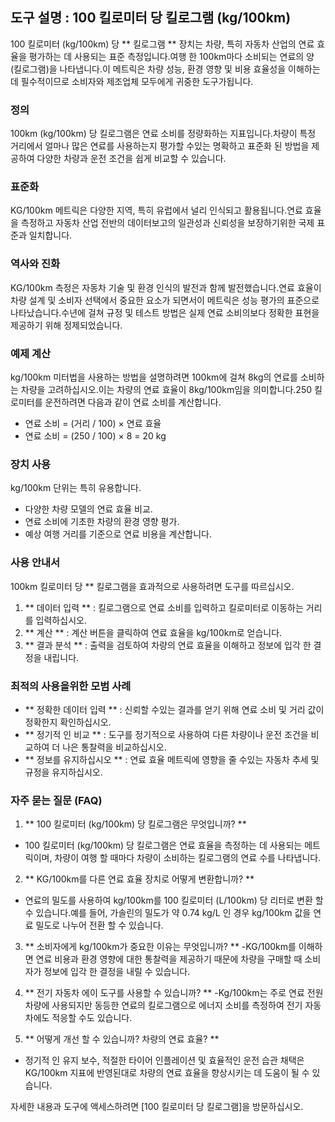 ## 도구 설명 : 100 킬로미터 당 킬로그램 (kg/100km)

100 킬로미터 (kg/100km) 당 ** 킬로그램 ** 장치는 차량, 특히 자동차 산업의 연료 효율을 평가하는 데 사용되는 표준 측정입니다.여행 한 100km마다 소비되는 연료의 양 (킬로그램)을 나타냅니다.이 메트릭은 차량 성능, 환경 영향 및 비용 효율성을 이해하는 데 필수적이므로 소비자와 제조업체 모두에게 귀중한 도구가됩니다.

### 정의

100km (kg/100km) 당 킬로그램은 연료 소비를 정량화하는 지표입니다.차량이 특정 거리에서 얼마나 많은 연료를 사용하는지 평가할 수있는 명확하고 표준화 된 방법을 제공하여 다양한 차량과 운전 조건을 쉽게 비교할 수 있습니다.

### 표준화

KG/100km 메트릭은 다양한 지역, 특히 유럽에서 널리 인식되고 활용됩니다.연료 효율을 측정하고 자동차 산업 전반의 데이터보고의 일관성과 신뢰성을 보장하기위한 국제 표준과 일치합니다.

### 역사와 진화

KG/100km 측정은 자동차 기술 및 환경 인식의 발전과 함께 발전했습니다.연료 효율이 차량 설계 및 소비자 선택에서 중요한 요소가 되면서이 메트릭은 성능 평가의 표준으로 나타났습니다.수년에 걸쳐 규정 및 테스트 방법은 실제 연료 소비의보다 정확한 표현을 제공하기 위해 정제되었습니다.

### 예제 계산

kg/100km 미터법을 사용하는 방법을 설명하려면 100km에 걸쳐 8kg의 연료를 소비하는 차량을 고려하십시오.이는 차량의 연료 효율이 8kg/100km임을 의미합니다.250 킬로미터를 운전하려면 다음과 같이 연료 소비를 계산합니다.

- 연료 소비 = (거리 / 100) × 연료 효율
- 연료 소비 = (250 / 100) × 8 = 20 kg

### 장치 사용

kg/100km 단위는 특히 유용합니다.

- 다양한 차량 모델의 ​​연료 효율 비교.
- 연료 소비에 기초한 차량의 환경 영향 평가.
- 예상 여행 거리를 기준으로 연료 비용을 계산합니다.

### 사용 안내서

100km 킬로미터 당 ** 킬로그램을 효과적으로 사용하려면 도구를 따르십시오.

1. ** 데이터 입력 ** : 킬로그램으로 연료 소비를 입력하고 킬로미터로 이동하는 거리를 입력하십시오.
2. ** 계산 ** : 계산 버튼을 클릭하여 연료 효율을 kg/100km로 얻습니다.
3. ** 결과 분석 ** : 출력을 검토하여 차량의 연료 효율을 이해하고 정보에 입각 한 결정을 내립니다.

### 최적의 사용을위한 모범 사례

- ** 정확한 데이터 입력 ** : 신뢰할 수있는 결과를 얻기 위해 연료 소비 및 거리 값이 정확한지 확인하십시오.
- ** 정기적 인 비교 ** : 도구를 정기적으로 사용하여 다른 차량이나 운전 조건을 비교하여 더 나은 통찰력을 비교하십시오.
- ** 정보를 유지하십시오 ** : 연료 효율 메트릭에 영향을 줄 수있는 자동차 추세 및 규정을 유지하십시오.

### 자주 묻는 질문 (FAQ)

1. ** 100 킬로미터 (kg/100km) 당 킬로그램은 무엇입니까? **
- 100 킬로미터 (kg/100km) 당 킬로그램은 연료 효율을 측정하는 데 사용되는 메트릭이며, 차량이 여행 할 때마다 차량이 소비하는 킬로그램의 연료 수를 나타냅니다.

2. ** KG/100km를 다른 연료 효율 장치로 어떻게 변환합니까? **
- 연료의 밀도를 사용하여 kg/100km를 100 킬로미터 (L/100km) 당 리터로 변환 할 수 있습니다.예를 들어, 가솔린의 밀도가 약 0.74 kg/L 인 경우 kg/100km 값을 연료 밀도로 나누어 전환 할 수 있습니다.

3. ** 소비자에게 kg/100km가 중요한 이유는 무엇입니까? **
-KG/100km를 이해하면 연료 비용과 환경 영향에 대한 통찰력을 제공하기 때문에 차량을 구매할 때 소비자가 정보에 입각 한 결정을 내릴 수 있습니다.

4. ** 전기 자동차 에이 도구를 사용할 수 있습니까? **
-Kg/100km는 주로 연료 전원 차량에 사용되지만 동등한 연료의 킬로그램으로 에너지 소비를 측정하여 전기 자동차에도 적응할 수도 있습니다.

5. ** 어떻게 개선 할 수 있습니까? 차량의 연료 효율? **
- 정기적 인 유지 보수, 적절한 타이어 인플레이션 및 효율적인 운전 습관 채택은 KG/100km 지표에 반영된대로 차량의 연료 효율을 향상시키는 데 도움이 될 수 있습니다.

자세한 내용과 도구에 액세스하려면 [100 킬로미터 당 킬로그램]을 방문하십시오.